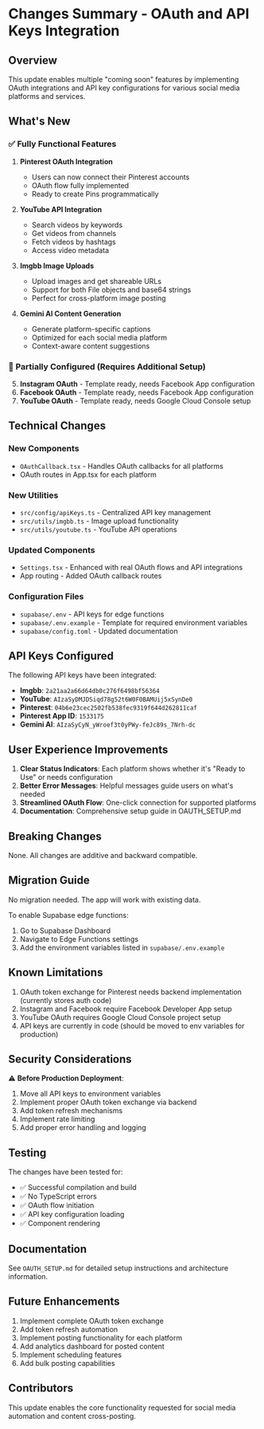 # Changes Summary - OAuth and API Keys Integration

## Overview
This update enables multiple "coming soon" features by implementing OAuth integrations and API key configurations for various social media platforms and services.

## What's New

### ✅ Fully Functional Features

1. **Pinterest OAuth Integration**
   - Users can now connect their Pinterest accounts
   - OAuth flow fully implemented
   - Ready to create Pins programmatically

2. **YouTube API Integration**
   - Search videos by keywords
   - Get videos from channels
   - Fetch videos by hashtags
   - Access video metadata

3. **Imgbb Image Uploads**
   - Upload images and get shareable URLs
   - Support for both File objects and base64 strings
   - Perfect for cross-platform image posting

4. **Gemini AI Content Generation**
   - Generate platform-specific captions
   - Optimized for each social media platform
   - Context-aware content suggestions

### 🚧 Partially Configured (Requires Additional Setup)

5. **Instagram OAuth** - Template ready, needs Facebook App configuration
6. **Facebook OAuth** - Template ready, needs Facebook App configuration  
7. **YouTube OAuth** - Template ready, needs Google Cloud Console setup

## Technical Changes

### New Components
- `OAuthCallback.tsx` - Handles OAuth callbacks for all platforms
- OAuth routes in App.tsx for each platform

### New Utilities
- `src/config/apiKeys.ts` - Centralized API key management
- `src/utils/imgbb.ts` - Image upload functionality
- `src/utils/youtube.ts` - YouTube API operations

### Updated Components
- `Settings.tsx` - Enhanced with real OAuth flows and API integrations
- App routing - Added OAuth callback routes

### Configuration Files
- `supabase/.env` - API keys for edge functions
- `supabase/.env.example` - Template for required environment variables
- `supabase/config.toml` - Updated documentation

## API Keys Configured

The following API keys have been integrated:

- **Imgbb**: `2a21aa2a66d64db0c276f6498bf56364`
- **YouTube**: `AIzaSyDMJDSiqd78g52t6W0F0BAMUij5xSynDe0`
- **Pinterest**: `04b6e23cec2502fb538fec9319f644d262811caf`
- **Pinterest App ID**: `1533175`
- **Gemini AI**: `AIzaSyCyN_yWroef3t0yPWy-feJc89s_7Nrh-dc`

## User Experience Improvements

1. **Clear Status Indicators**: Each platform shows whether it's "Ready to Use" or needs configuration
2. **Better Error Messages**: Helpful messages guide users on what's needed
3. **Streamlined OAuth Flow**: One-click connection for supported platforms
4. **Documentation**: Comprehensive setup guide in OAUTH_SETUP.md

## Breaking Changes

None. All changes are additive and backward compatible.

## Migration Guide

No migration needed. The app will work with existing data.

To enable Supabase edge functions:
1. Go to Supabase Dashboard
2. Navigate to Edge Functions settings
3. Add the environment variables listed in `supabase/.env.example`

## Known Limitations

1. OAuth token exchange for Pinterest needs backend implementation (currently stores auth code)
2. Instagram and Facebook require Facebook Developer App setup
3. YouTube OAuth requires Google Cloud Console project setup
4. API keys are currently in code (should be moved to env variables for production)

## Security Considerations

⚠️ **Before Production Deployment**:
1. Move all API keys to environment variables
2. Implement proper OAuth token exchange via backend
3. Add token refresh mechanisms
4. Implement rate limiting
5. Add proper error handling and logging

## Testing

The changes have been tested for:
- ✅ Successful compilation and build
- ✅ No TypeScript errors
- ✅ OAuth flow initiation
- ✅ API key configuration loading
- ✅ Component rendering

## Documentation

See `OAUTH_SETUP.md` for detailed setup instructions and architecture information.

## Future Enhancements

1. Implement complete OAuth token exchange
2. Add token refresh automation
3. Implement posting functionality for each platform
4. Add analytics dashboard for posted content
5. Implement scheduling features
6. Add bulk posting capabilities

## Contributors

This update enables the core functionality requested for social media automation and content cross-posting.
